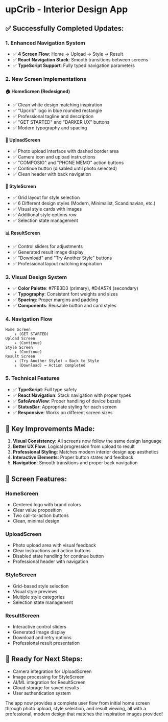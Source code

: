 # upCrib - Interior Design App 

## ✅ Successfully Completed Updates:

### 1. **Enhanced Navigation System**
- ✅ **4 Screen Flow**: Home → Upload → Style → Result
- ✅ **React Navigation Stack**: Smooth transitions between screens
- ✅ **TypeScript Support**: Fully typed navigation parameters

### 2. **New Screen Implementations**

#### 🏠 **HomeScreen** (Redesigned)
- ✅ Clean white design matching inspiration
- ✅ "Upcrib" logo in blue rounded rectangle
- ✅ Professional tagline and description
- ✅ "GET STARTED" and "DARKER UX" buttons
- ✅ Modern typography and spacing

#### 📸 **UploadScreen**
- ✅ Photo upload interface with dashed border area
- ✅ Camera icon and upload instructions
- ✅ "COMPOSIO" and "PHONE MEMO" action buttons
- ✅ Continue button (disabled until photo selected)
- ✅ Clean header with back navigation

#### 🎨 **StyleScreen**
- ✅ Grid layout for style selection
- ✅ 6 Different design styles (Modern, Minimalist, Scandinavian, etc.)
- ✅ Visual style cards with images
- ✅ Additional style options row
- ✅ Selection state management

#### 📊 **ResultScreen**
- ✅ Control sliders for adjustments
- ✅ Generated result image display
- ✅ "Download" and "Try Another Style" buttons
- ✅ Professional layout matching inspiration

### 3. **Visual Design System**
- ✅ **Color Palette**: #7FB3D3 (primary), #D4A574 (secondary)
- ✅ **Typography**: Consistent font weights and sizes
- ✅ **Spacing**: Proper margins and padding
- ✅ **Components**: Reusable button and card styles

### 4. **Navigation Flow**
```
Home Screen
    ↓ (GET STARTED)
Upload Screen
    ↓ (Continue)
Style Screen
    ↓ (Continue)
Result Screen
    ↓ (Try Another Style) → Back to Style
    ↓ (Download) → Action completed
```

### 5. **Technical Features**
- ✅ **TypeScript**: Full type safety
- ✅ **React Navigation**: Stack navigation with proper types
- ✅ **SafeAreaView**: Proper handling of device bezels
- ✅ **StatusBar**: Appropriate styling for each screen
- ✅ **Responsive**: Works on different screen sizes

## 🎯 **Key Improvements Made**:

1. **Visual Consistency**: All screens now follow the same design language
2. **Better UX Flow**: Logical progression from upload to result
3. **Professional Styling**: Matches modern interior design app aesthetics
4. **Interactive Elements**: Proper button states and feedback
5. **Navigation**: Smooth transitions and proper back navigation

## 📱 **Screen Features**:

### HomeScreen
- Centered logo with brand colors
- Clear value proposition
- Two call-to-action buttons
- Clean, minimal design

### UploadScreen  
- Photo upload area with visual feedback
- Clear instructions and action buttons
- Disabled state handling for continue button
- Professional header with navigation

### StyleScreen
- Grid-based style selection
- Visual style previews
- Multiple style categories
- Selection state management

### ResultScreen
- Interactive control sliders
- Generated image display
- Download and retry options
- Professional result presentation

## 🚀 **Ready for Next Steps**:
- Camera integration for UploadScreen
- Image processing for StyleScreen
- AI/ML integration for ResultScreen
- Cloud storage for saved results
- User authentication system

The app now provides a complete user flow from initial home screen through photo upload, style selection, and result viewing, all with a professional, modern design that matches the inspiration images provided!
